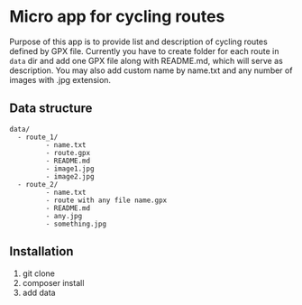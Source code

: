 # Micro app for cycling routes
Purpose of this app is to provide list and description of cycling routes defined by GPX file. Currently you 
have to create folder for each route in ``data`` dir and add one GPX file along with README.md, which will serve as 
description. You may also add custom name by name.txt and any number of images with .jpg extension.

## Data structure
```
data/
  - route_1/
         - name.txt
         - route.gpx
         - README.md
         - image1.jpg
         - image2.jpg
  - route_2/
         - name.txt
         - route with any file name.gpx
         - README.md
         - any.jpg
         - something.jpg
```         
## Installation
  1. git clone
  2. composer install
  3. add data
